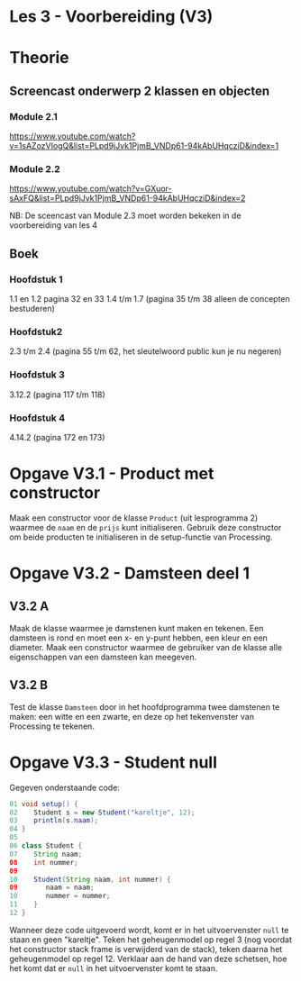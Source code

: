Les 3 - Voorbereiding (V3)
===

# Theorie

## Screencast onderwerp 2 klassen en objecten

### Module 2.1

<https://www.youtube.com/watch?v=1sAZozVIogQ&list=PLpd9jJvk1PjmB_VNDp61-94kAbUHqcziD&index=1>

### Module 2.2

<https://www.youtube.com/watch?v=GXuor-sAxFQ&list=PLpd9jJvk1PjmB_VNDp61-94kAbUHqcziD&index=2>

NB: De sceencast van Module 2.3 moet worden bekeken in de voorbereiding van les 4

## Boek

### Hoofdstuk 1

1.1 en 1.2 pagina 32 en 33
1.4 t/m 1.7 (pagina 35 t/m 38 alleen de concepten bestuderen)

### Hoofdstuk2

2.3 t/m 2.4 (pagina 55 t/m 62, het sleutelwoord public kun je nu negeren)

### Hoofdstuk 3

3.12.2 (pagina 117 t/m 118)

### Hoofdstuk 4

4.14.2 (pagina 172 en 173)


# Opgave V3.1 - Product met constructor

Maak een constructor voor de klasse `Product` (uit lesprogramma 2) waarmee de `naam` en de `prijs` kunt initialiseren. Gebruik deze constructor om beide producten te initialiseren in de setup-functie van Processing.


# Opgave V3.2 - Damsteen deel 1

## V3.2 A

Maak de klasse waarmee je damstenen kunt maken en tekenen. Een damsteen is rond en moet een x- en y-punt hebben, een kleur en een diameter. Maak een constructor waarmee de gebruiker van de klasse alle eigenschappen van een damsteen kan meegeven.

## V3.2 B

Test de klasse `Damsteen` door in het hoofdprogramma twee damstenen te maken: een witte en een zwarte, en deze op het tekenvenster van Processing te tekenen.


# Opgave V3.3 - Student null

Gegeven onderstaande code:

```java
01 void setup() {
02    Student s = new Student("kareltje", 12);
03    println(s.naam);
04 }
05
06 class Student {
07    String naam;
08    int nummer;
09    
10    Student(String naam, int nummer) {
09       naam = naam;
10       nummer = nummer;
11    }
12 }
```

Wanneer deze code uitgevoerd wordt, komt er in het uitvoervenster `null` te staan en geen "kareltje". Teken het geheugenmodel op regel 3 (nog voordat het constructor stack frame is verwijderd van de stack), teken daarna het geheugenmodel op regel 12.
Verklaar aan de hand van deze schetsen, hoe het komt dat er `null` in het uitvoervenster komt te staan.
